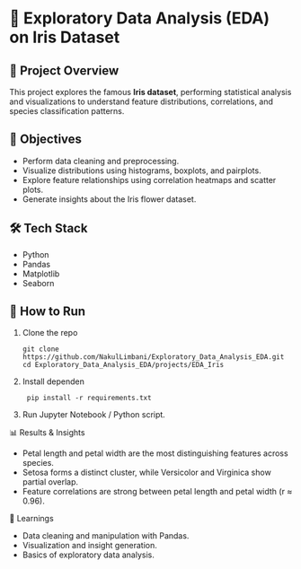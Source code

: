 # 🌸 Exploratory Data Analysis (EDA) on Iris Dataset

## 📌 Project Overview
This project explores the famous **Iris dataset**, performing statistical analysis and visualizations to understand feature distributions, correlations, and species classification patterns.

## 🎯 Objectives
- Perform data cleaning and preprocessing.
- Visualize distributions using histograms, boxplots, and pairplots.
- Explore feature relationships using correlation heatmaps and scatter plots.
- Generate insights about the Iris flower dataset.

## 🛠️ Tech Stack
- Python  
- Pandas  
- Matplotlib  
- Seaborn  

## 🚀 How to Run
1. Clone the repo  
   ```
   git clone https://github.com/NakulLimbani/Exploratory_Data_Analysis_EDA.git
   cd Exploratory_Data_Analysis_EDA/projects/EDA_Iris
   ```
2. Install dependen
   ```
    pip install -r requirements.txt
   ```
3. Run Jupyter Notebook / Python script.

📊 Results & Insights
- Petal length and petal width are the most distinguishing features across species.
- Setosa forms a distinct cluster, while Versicolor and Virginica show partial overlap.
- Feature correlations are strong between petal length and petal width (r ≈ 0.96).

📝 Learnings
- Data cleaning and manipulation with Pandas.
- Visualization and insight generation.
- Basics of exploratory data analysis.
